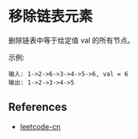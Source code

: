 # 移除链表元素

删除链表中等于给定值 val 的所有节点。

示例:

```
输入: 1->2->6->3->4->5->6, val = 6
输出: 1->2->3->4->5
```

## References

- [leetcode-cn](https://leetcode-cn.com/problems/remove-linked-list-elements/)
